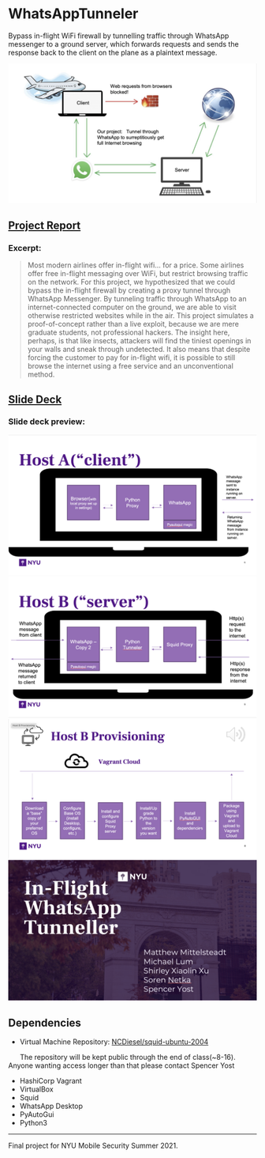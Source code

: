 # WhatsAppTunneler
Bypass in-flight WiFi firewall by tunnelling traffic through WhatsApp messenger to a ground server, which forwards requests and sends the response back to the client on the plane as a plaintext message.

![alt text](./assets/demo/overview.png)

## [Project Report](./assets/demo/Whatsapp%20Project.pdf)
### Excerpt:
> Most modern airlines offer in-flight wifi... for a price. Some airlines offer free in-flight messaging over WiFi, but restrict browsing traffic on the network. For this project, we hypothesized that we could bypass the in-flight firewall by creating a proxy tunnel through WhatsApp Messenger. By tunneling traffic through WhatsApp to an internet-connected computer on the ground, we are able to visit otherwise restricted websites while in the air. This project simulates a proof-of-concept rather than a live exploit, because we are mere graduate students, not professional hackers. The insight here, perhaps, is that like insects, attackers will find the tiniest openings in your walls and sneak through undetected. It also means that despite forcing the customer to pay for in-flight wifi, it is possible to still browse the internet using a free service and an unconventional method.

## [Slide Deck](./assets/demo/WhatsApp-Tunneller.pptx)

### Slide deck preview:

![alt text](./assets/demo/hosta.png)
![alt text](./assets/demo/hostb.png)
![alt text](./assets/demo/hosb-provisioning.png)
![alt text](./assets/demo/1.png)

## Dependencies

- Virtual Machine Repository: [NCDiesel/squid-ubuntu-2004](https://github.com/NCDiesel)

&nbsp;&nbsp;&nbsp;&nbsp;&nbsp;&nbsp;The repository will be kept public through the end of class(~8-16). Anyone wanting access longer than that please contact Spencer Yost

- HashiCorp Vagrant
- VirtualBox
- Squid
- WhatsApp Desktop
- PyAutoGui
- Python3

---
Final project for NYU Mobile Security Summer 2021.

